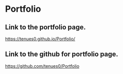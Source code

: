 # Portfolio

## Link to the portfolio page.
https://tenues0.github.io/Portfolio/

## Link to the github for portfolio page.
https://github.com/tenues0/Portfolio
